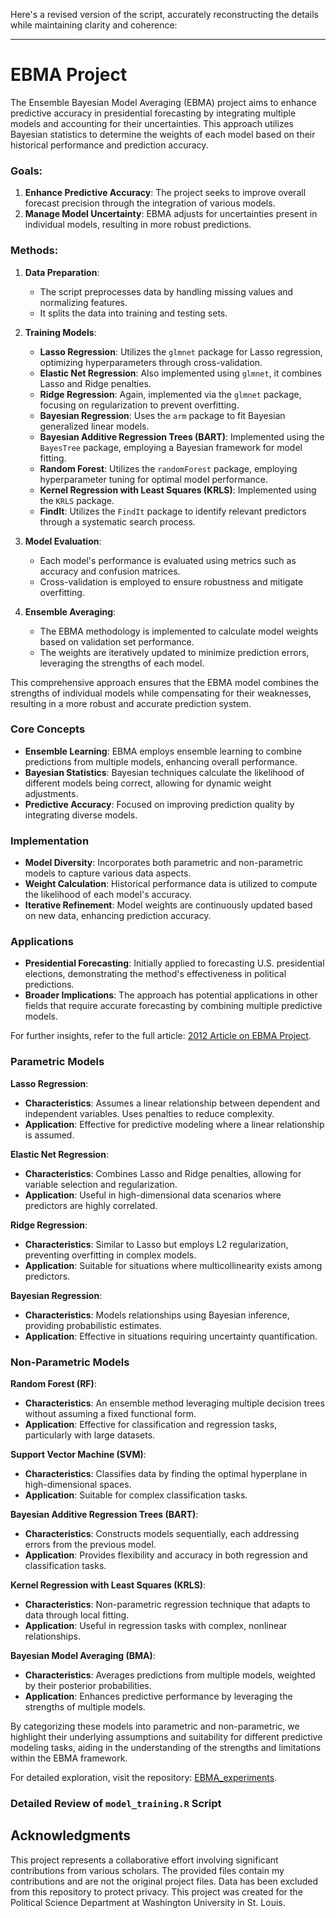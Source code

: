 Here's a revised version of the script, accurately reconstructing the details while maintaining clarity and coherence:

---

# EBMA Project

The Ensemble Bayesian Model Averaging (EBMA) project aims to enhance predictive accuracy in presidential forecasting by integrating multiple models and accounting for their uncertainties. This approach utilizes Bayesian statistics to determine the weights of each model based on their historical performance and prediction accuracy.

### Goals:
1. **Enhance Predictive Accuracy**: The project seeks to improve overall forecast precision through the integration of various models.
2. **Manage Model Uncertainty**: EBMA adjusts for uncertainties present in individual models, resulting in more robust predictions.

### Methods:

1. **Data Preparation**:
   - The script preprocesses data by handling missing values and normalizing features.
   - It splits the data into training and testing sets.

2. **Training Models**:
   - **Lasso Regression**: Utilizes the `glmnet` package for Lasso regression, optimizing hyperparameters through cross-validation.
   - **Elastic Net Regression**: Also implemented using `glmnet`, it combines Lasso and Ridge penalties.
   - **Ridge Regression**: Again, implemented via the `glmnet` package, focusing on regularization to prevent overfitting.
   - **Bayesian Regression**: Uses the `arm` package to fit Bayesian generalized linear models.
   - **Bayesian Additive Regression Trees (BART)**: Implemented using the `BayesTree` package, employing a Bayesian framework for model fitting.
   - **Random Forest**: Utilizes the `randomForest` package, employing hyperparameter tuning for optimal model performance.
   - **Kernel Regression with Least Squares (KRLS)**: Implemented using the `KRLS` package.
   - **FindIt**: Utilizes the `FindIt` package to identify relevant predictors through a systematic search process.

3. **Model Evaluation**:
   - Each model's performance is evaluated using metrics such as accuracy and confusion matrices.
   - Cross-validation is employed to ensure robustness and mitigate overfitting.

4. **Ensemble Averaging**:
   - The EBMA methodology is implemented to calculate model weights based on validation set performance.
   - The weights are iteratively updated to minimize prediction errors, leveraging the strengths of each model.

This comprehensive approach ensures that the EBMA model combines the strengths of individual models while compensating for their weaknesses, resulting in a more robust and accurate prediction system.

### Core Concepts
- **Ensemble Learning**: EBMA employs ensemble learning to combine predictions from multiple models, enhancing overall performance.
- **Bayesian Statistics**: Bayesian techniques calculate the likelihood of different models being correct, allowing for dynamic weight adjustments.
- **Predictive Accuracy**: Focused on improving prediction quality by integrating diverse models.

### Implementation
- **Model Diversity**: Incorporates both parametric and non-parametric models to capture various data aspects.
- **Weight Calculation**: Historical performance data is utilized to compute the likelihood of each model's accuracy.
- **Iterative Refinement**: Model weights are continuously updated based on new data, enhancing prediction accuracy.

### Applications
- **Presidential Forecasting**: Initially applied to forecasting U.S. presidential elections, demonstrating the method's effectiveness in political predictions.
- **Broader Implications**: The approach has potential applications in other fields that require accurate forecasting by combining multiple predictive models.

For further insights, refer to the full article: [2012 Article on EBMA Project](https://github.com/domlockett/ebma_project/blob/main/EBMA_experiments/Presidential%20Forecasting%202020/2012Article.pdf).

### Parametric Models

**Lasso Regression**:
- **Characteristics**: Assumes a linear relationship between dependent and independent variables. Uses penalties to reduce complexity.
- **Application**: Effective for predictive modeling where a linear relationship is assumed.

**Elastic Net Regression**:
- **Characteristics**: Combines Lasso and Ridge penalties, allowing for variable selection and regularization.
- **Application**: Useful in high-dimensional data scenarios where predictors are highly correlated.

**Ridge Regression**:
- **Characteristics**: Similar to Lasso but employs L2 regularization, preventing overfitting in complex models.
- **Application**: Suitable for situations where multicollinearity exists among predictors.

**Bayesian Regression**:
- **Characteristics**: Models relationships using Bayesian inference, providing probabilistic estimates.
- **Application**: Effective in situations requiring uncertainty quantification.

### Non-Parametric Models

**Random Forest (RF)**:
- **Characteristics**: An ensemble method leveraging multiple decision trees without assuming a fixed functional form.
- **Application**: Effective for classification and regression tasks, particularly with large datasets.

**Support Vector Machine (SVM)**:
- **Characteristics**: Classifies data by finding the optimal hyperplane in high-dimensional spaces.
- **Application**: Suitable for complex classification tasks.

**Bayesian Additive Regression Trees (BART)**:
- **Characteristics**: Constructs models sequentially, each addressing errors from the previous model.
- **Application**: Provides flexibility and accuracy in both regression and classification tasks.

**Kernel Regression with Least Squares (KRLS)**:
- **Characteristics**: Non-parametric regression technique that adapts to data through local fitting.
- **Application**: Useful in regression tasks with complex, nonlinear relationships.

**Bayesian Model Averaging (BMA)**:
- **Characteristics**: Averages predictions from multiple models, weighted by their posterior probabilities.
- **Application**: Enhances predictive performance by leveraging the strengths of multiple models.

By categorizing these models into parametric and non-parametric, we highlight their underlying assumptions and suitability for different predictive modeling tasks, aiding in the understanding of the strengths and limitations within the EBMA framework.

For detailed exploration, visit the repository: [EBMA_experiments](https://github.com/domlockett/ebma_project/tree/main/EBMA_experiments/Scripts).

### Detailed Review of `model_training.R` Script

## Acknowledgments

This project represents a collaborative effort involving significant contributions from various scholars. The provided files contain my contributions and are not the original project files. Data has been excluded from this repository to protect privacy. This project was created for the Political Science Department at Washington University in St. Louis.
